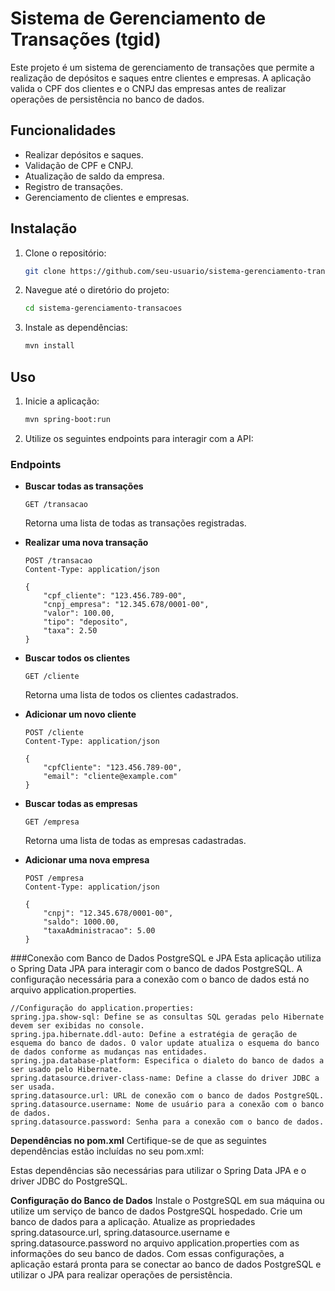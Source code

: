 # Sistema de Gerenciamento de Transações (tgid)

Este projeto é um sistema de gerenciamento de transações que permite a realização de depósitos e saques entre clientes e empresas. A aplicação valida o CPF dos clientes e o CNPJ das empresas antes de realizar operações de persistência no banco de dados.

## Funcionalidades

- Realizar depósitos e saques.
- Validação de CPF e CNPJ.
- Atualização de saldo da empresa.
- Registro de transações.
- Gerenciamento de clientes e empresas.

## Instalação

1. Clone o repositório:
    ```bash
    git clone https://github.com/seu-usuario/sistema-gerenciamento-transacoes.git
    ```
2. Navegue até o diretório do projeto:
    ```bash
    cd sistema-gerenciamento-transacoes
    ```
3. Instale as dependências:
    ```bash
    mvn install
    ```

## Uso

1. Inicie a aplicação:
    ```bash
    mvn spring-boot:run
    ```
2. Utilize os seguintes endpoints para interagir com a API:

### Endpoints

- **Buscar todas as transações**
    ```http
    GET /transacao
    ```
    Retorna uma lista de todas as transações registradas.

- **Realizar uma nova transação**
    ```http
    POST /transacao
    Content-Type: application/json

    {
        "cpf_cliente": "123.456.789-00",
        "cnpj_empresa": "12.345.678/0001-00",
        "valor": 100.00,
        "tipo": "deposito",
        "taxa": 2.50
    }
    ```

- **Buscar todos os clientes**
    ```http
    GET /cliente
    ```
    Retorna uma lista de todos os clientes cadastrados.

- **Adicionar um novo cliente**
    ```http
    POST /cliente
    Content-Type: application/json

    {
        "cpfCliente": "123.456.789-00",
        "email": "cliente@example.com"
    }
    ```

- **Buscar todas as empresas**
    ```http
    GET /empresa
    ```
    Retorna uma lista de todas as empresas cadastradas.

- **Adicionar uma nova empresa**
    ```http
    POST /empresa
    Content-Type: application/json

    {
        "cnpj": "12.345.678/0001-00",
        "saldo": 1000.00,
        "taxaAdministracao": 5.00
    }
    ```

###Conexão com Banco de Dados PostgreSQL e JPA
Esta aplicação utiliza o Spring Data JPA para interagir com o banco de dados PostgreSQL. A configuração necessária para a conexão com o banco de dados está no arquivo application.properties.

```properties
//Configuração do application.properties:
spring.jpa.show-sql: Define se as consultas SQL geradas pelo Hibernate devem ser exibidas no console.
spring.jpa.hibernate.ddl-auto: Define a estratégia de geração de esquema do banco de dados. O valor update atualiza o esquema do banco de dados conforme as mudanças nas entidades.
spring.jpa.database-platform: Especifica o dialeto do banco de dados a ser usado pelo Hibernate.
spring.datasource.driver-class-name: Define a classe do driver JDBC a ser usada.
spring.datasource.url: URL de conexão com o banco de dados PostgreSQL.
spring.datasource.username: Nome de usuário para a conexão com o banco de dados.
spring.datasource.password: Senha para a conexão com o banco de dados.
```
**Dependências no pom.xml**
Certifique-se de que as seguintes dependências estão incluídas no seu pom.xml:

Estas dependências são necessárias para utilizar o Spring Data JPA e o driver JDBC do PostgreSQL.

**Configuração do Banco de Dados**
Instale o PostgreSQL em sua máquina ou utilize um serviço de banco de dados PostgreSQL hospedado.
Crie um banco de dados para a aplicação.
Atualize as propriedades spring.datasource.url, spring.datasource.username e spring.datasource.password no arquivo application.properties com as informações do seu banco de dados.
Com essas configurações, a aplicação estará pronta para se conectar ao banco de dados PostgreSQL e utilizar o JPA para realizar operações de persistência.
